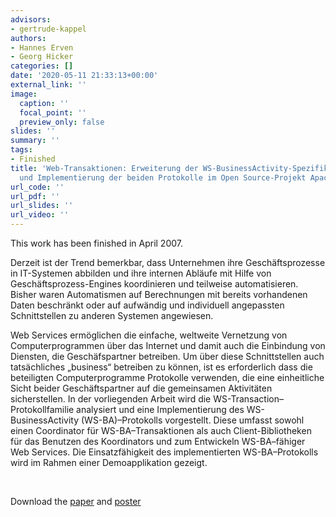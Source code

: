 ```yaml
---
advisors:
- gertrude-kappel
authors:
- Hannes Erven
- Georg Hicker
categories: []
date: '2020-05-11 21:33:13+00:00'
external_link: ''
image:
  caption: ''
  focal_point: ''
  preview_only: false
slides: ''
summary: ''
tags:
- Finished
title: 'Web-Transaktionen: Erweiterung der WS-BusinessActivity-Spezifikation um WS-BusinessActivity–Initiator
  und Implementierung der beiden Protokolle im Open Source-Projekt Apache Kandula'
url_code: ''
url_pdf: ''
url_slides: ''
url_video: ''
---
```


This work has been finished in April 2007.

Derzeit ist der Trend bemerkbar, dass Unternehmen ihre Geschäftsprozesse in IT-Systemen abbilden und ihre internen Abläufe mit Hilfe von Geschäftsprozess-Engines koordinieren und teilweise automatisieren. Bisher waren Automatismen auf Berechnungen mit bereits vorhandenen Daten beschränkt oder auf aufwändig und individuell angepassten Schnittstellen zu anderen Systemen angewiesen.

Web Services ermöglichen die einfache, weltweite Vernetzung von Computerprogrammen über das Internet und damit auch die Einbindung von Diensten, die Geschäfspartner betreiben. Um über diese Schnittstellen auch tatsächliches „business“ betreiben zu können, ist es erforderlich dass die beteiligten Computerprogramme Protokolle verwenden, die eine einheitliche Sicht beider Geschäftspartner auf die gemeinsamen Aktivitäten sicherstellen. In der vorliegenden Arbeit wird die WS-Transaction–Protokollfamilie analysiert und eine Implementierung des WS-BusinessActivity (WS-BA)–Protokolls vorgestellt. Diese umfasst sowohl einen Coordinator für WS-BA–Transaktionen als auch Client-Bibliotheken für das Benutzen des Koordinators und zum Entwickeln WS-BA–fähiger Web Services. Die Einsatzfähigkeit des implementierten WS-BA–Protokolls wird im Rahmen einer Demoapplikation gezeigt.

&nbsp;

 Download the [paper](https://www.big.tuwien.ac.at/app/uploads/2016/10/Erven_Hicker_paper.pdf) and [poster](https://www.big.tuwien.ac.at/app/uploads/2016/10/Erven_Hicker_poster.pdf)